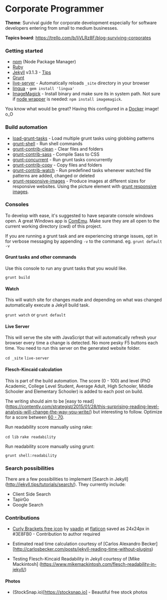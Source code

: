 # Corporate Programmer

**Theme**: Survival guide for corporate development especially for software developers entering from small to medium businesses.

**Topics board**: https://trello.com/b/IiVLRz8F/blog-surviving-corporates

### Getting started

* [npm](https://www.npmjs.com/) (Node Package Manager)
* [Ruby](https://www.ruby-lang.org/)
* [Jekyll](https://jekyllrb.com/) v3.1.3 - [Tips](http://jekyll.tips/)
* [Grunt](http://gruntjs.com/getting-started)
* [live-server](https://github.com/tapio/live-server) - Automatically reloads `_site` directory in your browser
* [lingua](https://github.com/dbalatero/lingua) - `gem install 'lingua'`
* [ImageMagick](http://www.imagemagick.org/script/binary-releases.php) - Install binary and make sure its in system path. Not sure if [node wrapper](https://www.npmjs.com/package/imagemagick) is needed: `npm install imagemagick`.

You know what would be great? Having this configured in a
[Docker](https://www.docker.com/) image! o_O

### Build automation

* [load-grunt-tasks](https://github.com/sindresorhus/load-grunt-tasks) - Load multiple grunt tasks using globbing patterns
* [grunt-shell](https://github.com/sindresorhus/grunt-shell) - Run shell commands
* [grunt-contrib-clean](https://github.com/gruntjs/grunt-contrib-clean) - Clear files and folders
* [grunt-contrib-sass](https://github.com/gruntjs/grunt-contrib-sass) - Compile Sass to CSS
* [grunt-concurrent](https://github.com/sindresorhus/grunt-concurrent) - Run grunt tasks concurrently
* [grunt-contrib-copy](https://github.com/gruntjs/grunt-contrib-copy) - Copy files and folders
* [grunt-contrib-watch](https://github.com/gruntjs/grunt-contrib-watch) - Run predefined tasks whenever watched file patterns are added, changed or deleted
* [grunt-responsive-images](https://github.com/andismith/grunt-responsive-images/) - Produce images at different sizes for responsive websites. Using the picture element with [grunt responsive images](http://www.andismith.com/grunt-responsive-images/).

### Consoles

To develop with ease, it's suggested to have separate console windows open.
A great Windows app is [ComEmu](https://conemu.github.io/). Make sure they
are all open to the current working directory (cwd) of this project.

If you are running a grunt task and are experiencing strange issues, opt in for
verbose messaging by appending `-v` to the command. eg. `grunt default -v`

#### Grunt tasks and other commands

Use this console to run any grunt tasks that you would like.

`grunt build`

#### Watch

This will watch site for changes made and depending on what was changed
automatically execute a Jekyll build task.

`grunt watch` or `grunt default`

#### Live Server

This will serve the site with JavaScript that will automatically refresh
your browser every time a change is detected. No more pesky F5 buttons each time.
You need to run this server on the generated website folder.

`cd _site`
`live-server`

#### Flesch-Kincaid calculation

This is part of the build automation. The score (0 - 100) and level
(PhD Academic, College Level Student, Average Adult, High Schooler,
Middle Schooler and Elementary Schooler) is added to each post on build.

The writing should aim to be [easy to read]
(https://contently.com/strategist/2015/01/28/this-surprising-reading-level-analysis-will-change-the-way-you-write/)
but interesting to follow. Optimize for a score between [60 - 70](http://www.vervesearch.com/blog/how-to-optimise-your-content-for-success-with-the-flesch-kincaid-scale-readability-statistics/).

Run readability score manually using rake:

`cd lib`
`rake readability`

Run readability score manually using grunt:

`grunt shell:readability`

### Search possibilities

There are a few possibilities to implement [Search in Jekyll]
(http://jekyll.tips/tutorials/search/). They currently include:

* Client Side Search
* TapirGo
* Google Search

### Contributions

* [Curly Brackets free icon](http://www.flaticon.com/free-icon/curly-brackets_106842)
  by [vaadin](http://www.flaticon.com/authors/vaadin) at [flaticon](http://www.flaticon.com)
  saved as 24x24px in #3E8FB0 - Contribution to author required

* Estimated read time calculation courtesy of [Carlos Alexandro Becker]
[http://carlosbecker.com/posts/jekyll-reading-time-without-plugins)

* Testing Flesch-Kincaid Readability in Jekyll courtesy of [Mike Mackintosh]
(https://www.mikemackintosh.com/flesch-readability-in-jekyll/)

#### Photos

* (StockSnap.io)[https://stocksnap.io] - Beautiful free stock photos
